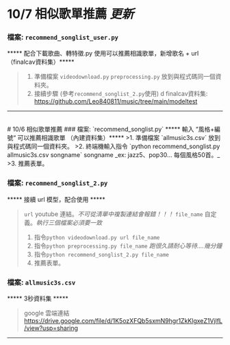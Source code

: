 # 10/7  相似歌單推薦 *更新*
### 檔案: `recommend_songlist_user.py`
  ***** 配合下載歌曲、轉特徵.py 使用可以推薦相識歌單，新增歌名 + url （finalcav資料集）*****
  >1. 準備檔案 `videodownload.py` `preprocessing.py` 放到與程式碼同一個資料夾。
  >2. 接續步驟 (參考`recommend_songlist_2.py`使用)
 d finalcav資料集: https://github.com/Leo840811/music/tree/main/modeltest
*** 
<br>
# 10/6  相似歌單推薦
  ### 檔案: `recommend_songlist.py`
  ***** 輸入 “風格+編號“ 可以推薦相識歌單 （內建資料集）*****
  >1. 準備檔案 `allmusic3s.csv` 放到與程式碼同一個資料夾。
  >2. 終端機輸入指令 `python recommend_songlist.py allmusic3s.csv songname`  songname _ex: jazz5、pop30... 每個風格50首。_
  >3. 推薦表單。
 
  ### 檔案: `recommend_songlist_2.py` 
  ***** 接續 url 模型，配合使用 *****
  >`url` youtube 連結。*不可從清單中複製連結會報錯！！！*
  >`file_name` 自定義。*執行三個檔案必須要一致*
  >1. 指令`python videodownload.py url file_name`    
  >2. 指令`python preprocessing.py file_name` _跑很久請耐心等待....幾分鐘_
  >3. 指令`python recommend_songlist_2.py file_name` 
  >4. 推薦表單。
  
  ### 檔案: `allmusic3s.csv` 
  ***** 3秒資料集 *****
  >google 雲端連結
  https://drive.google.com/file/d/1K5ozXFQb5sxmN9hgr1ZkKlgxeZ1VjlfL/view?usp=sharing
***
